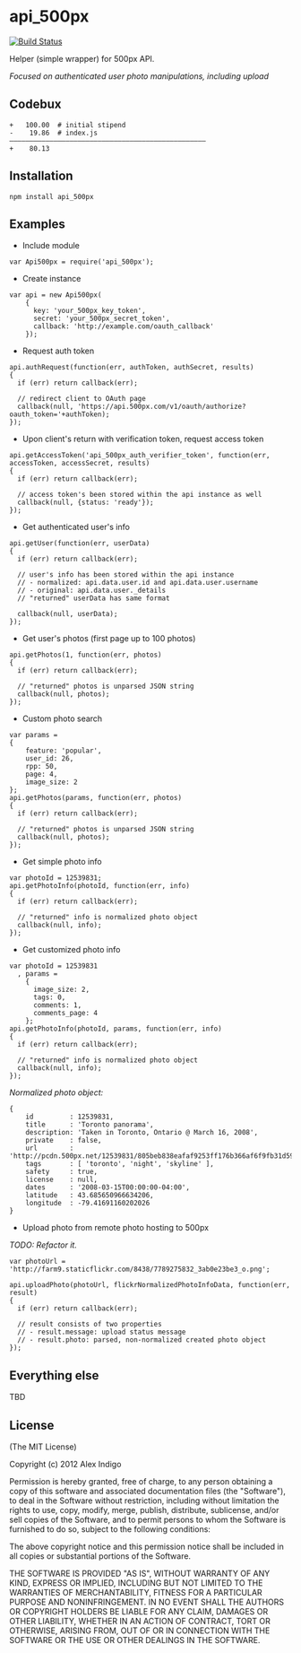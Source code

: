 # api_500px

[![Build Status](https://secure.travis-ci.org/alexindigo/node-api_500px.png)](http://travis-ci.org/alexindigo/node-api_500px)

Helper (simple wrapper) for 500px API.

*Focused on authenticated user photo manipulations, including upload*

## Codebux

```
+   100.00  # initial stipend
-    19.86  # index.js
—————————————————————————————————————————————————
+    80.13
```

## Installation

```
npm install api_500px
```


## Examples


* Include module

```
var Api500px = require('api_500px');
```

* Create instance

```
var api = new Api500px(
    {
      key: 'your_500px_key_token',
      secret: 'your_500px_secret_token',
      callback: 'http://example.com/oauth_callback'
    });
```

* Request auth token

```
api.authRequest(function(err, authToken, authSecret, results)
{
  if (err) return callback(err);

  // redirect client to OAuth page
  callback(null, 'https://api.500px.com/v1/oauth/authorize?oauth_token='+authToken);
});
```

* Upon client's return with verification token, request access token

```
api.getAccessToken('api_500px_auth_verifier_token', function(err, accessToken, accessSecret, results)
{
  if (err) return callback(err);

  // access token's been stored within the api instance as well
  callback(null, {status: 'ready'});
});
```

* Get authenticated user's info

```
api.getUser(function(err, userData)
{
  if (err) return callback(err);

  // user's info has been stored within the api instance
  // - normalized: api.data.user.id and api.data.user.username
  // - original: api.data.user._details
  // "returned" userData has same format
  
  callback(null, userData);
});
```

* Get user's photos (first page up to 100 photos)

```
api.getPhotos(1, function(err, photos)
{
  if (err) return callback(err);

  // "returned" photos is unparsed JSON string
  callback(null, photos);
});
```

* Custom photo search

```
var params =
{
    feature: 'popular',
    user_id: 26,
    rpp: 50,
    page: 4,
    image_size: 2
};
api.getPhotos(params, function(err, photos)
{
  if (err) return callback(err);

  // "returned" photos is unparsed JSON string
  callback(null, photos);
});
```

* Get simple photo info

```
var photoId = 12539831;
api.getPhotoInfo(photoId, function(err, info)
{
  if (err) return callback(err);

  // "returned" info is normalized photo object
  callback(null, info);
});
```

* Get customized photo info

```
var photoId = 12539831
  , params =
    {
      image_size: 2,
      tags: 0,
      comments: 1,
      comments_page: 4
    };
api.getPhotoInfo(photoId, params, function(err, info)
{
  if (err) return callback(err);

  // "returned" info is normalized photo object
  callback(null, info);
});
```

*Normalized photo object:*

```
{
    id         : 12539831,
    title      : 'Toronto panorama',
    description: 'Taken in Toronto, Ontario @ March 16, 2008',
    private    : false,
    url        : 'http://pcdn.500px.net/12539831/805beb838eafaf9253ff176b366af6f9fb31d593/4.jpg',
    tags       : [ 'toronto', 'night', 'skyline' ],
    safety     : true,
    license    : null,
    dates      : '2008-03-15T00:00:00-04:00',
    latitude   : 43.685650966634206,
    longitude  : -79.41691160202026
}
```

* Upload photo from remote photo hosting to 500px

*TODO: Refactor it.*

```
var photoUrl = 'http://farm9.staticflickr.com/8438/7789275832_3ab0e23be3_o.png';

api.uploadPhoto(photoUrl, flickrNormalizedPhotoInfoData, function(err, result)
{
  if (err) return callback(err);

  // result consists of two properties
  // - result.message: upload status message
  // - result.photo: parsed, non-normalized created photo object
});

```

## Everything else

TBD

## License

(The MIT License)

Copyright (c) 2012 Alex Indigo

Permission is hereby granted, free of charge, to any person obtaining a copy of this software and associated documentation files (the "Software"), to deal in the Software without restriction, including without limitation the rights to use, copy, modify, merge, publish, distribute, sublicense, and/or sell copies of the Software, and to permit persons to whom the Software is furnished to do so, subject to the following conditions:

The above copyright notice and this permission notice shall be included in all copies or substantial portions of the Software.

THE SOFTWARE IS PROVIDED "AS IS", WITHOUT WARRANTY OF ANY KIND, EXPRESS OR IMPLIED, INCLUDING BUT NOT LIMITED TO THE WARRANTIES OF MERCHANTABILITY, FITNESS FOR A PARTICULAR PURPOSE AND NONINFRINGEMENT. IN NO EVENT SHALL THE AUTHORS OR COPYRIGHT HOLDERS BE LIABLE FOR ANY CLAIM, DAMAGES OR OTHER LIABILITY, WHETHER IN AN ACTION OF CONTRACT, TORT OR OTHERWISE, ARISING FROM, OUT OF OR IN CONNECTION WITH THE SOFTWARE OR THE USE OR OTHER DEALINGS IN THE SOFTWARE.
